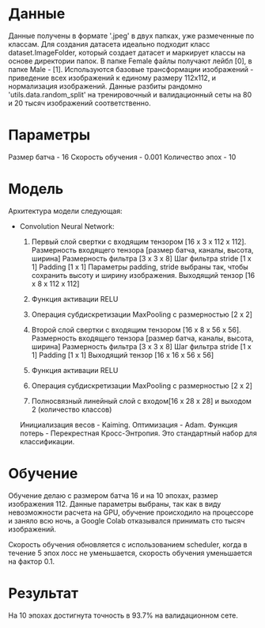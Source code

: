 
# Данные
Данные получены в формате '.jpeg' в двух папках, уже размеченные по классам.
Для создания датасета идеально подходит класс dataset.ImageFolder, который создает
датасет и маркирует классы на основе директории папок. В папке Female файлы получают лейбл [0],
в папке Male - [1].
Используются базовые трансформации изображений - приведение всех изображений к единому
размеру 112х112, и нормализация изображений.
Данные разбиты рандомно 'utils.data.random_split' на тренировочный и валидационный сеты на 80 и 20 тысяч
изображений соответственно.

# Параметры

Размер батча - 16
Скорость обучения - 0.001
Количество эпох  - 10

# Модель
Архитектура модели следующая:

  - Convolution Neural Network:

    1. Первый слой свертки с входящим тензором [16 x 3 x 112 x 112].
       Размерность входящего тензора [размер батча, каналы, высота, ширина]
       Размерность фильтра [3 х 3 х 8]
       Шаг фильтра stride [1 х 1]
       Padding [1 x 1]
       Параметры padding, stride выбраны так, чтобы сохранить высоту и ширину изображения.
       Выходящий тензор [16 x 8 x 112 x 112]

    2. Функция активации RELU
    3. Операция субдискретизации MaxPooling с размерностью [2 x 2]

    4. Второй слой свертки с входящим тензором [16 x 8 x 56 x 56].
       Размерность входящего тензора [размер батча, каналы, высота, ширина]
       Размерность фильтра [3 х 3 х 8]
       Шаг фильтра stride [1 х 1]
       Padding [1 x 1]
       Выходящий тензор [16 x 16 x 56 x 56]

    5. Функция активации RELU
    6. Операция субдискретизации MaxPooling с размерностью [2 x 2]
    7. Полносвязный линейный слой с входом[16 x 28 x 28] и выходом 2 (количество классов)

    Инициализация весов - Kaiming.
    Оптимизация - Adam.
    Функция потерь - Перекрестная Кросс-Энтропия.
    Это стандартный набор для классификации.

# Обучение

Обучение делаю с размером батча 16 и на 10 эпохах, размер изображения 112. Данные параметры выбраны, так как
в виду невозможности расчета на GPU, обучение происходило на процессоре и заняло всю ночь, а Google Colab отказывался принимать сто тысяч изображений.

Скорость обучения обновляется с использованием scheduler, когда в течение 5 эпох лосс не уменьшается, скорость обучения уменьшается на фактор 0.1.


# Результат
На 10 эпохах достигнута точность в 93.7% на валидационном сете.
